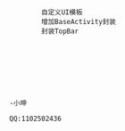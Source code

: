 #



            自定义UI模板
            增加BaseActivity封装
            封装TopBar      






                                                                                                                                                         
                                                                                                                                                         -小坤
                                                                                                                                                         QQ:1102502436
